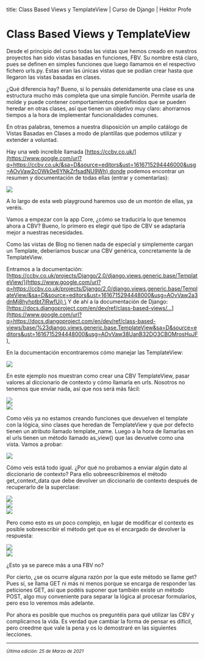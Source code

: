 title: Class Based Views y TemplateView | Curso de Django | Hektor Profe

# Class Based Views y TemplateView

Desde el principio del curso todas las vistas que hemos creado en
nuestros proyectos han sido vistas basadas en funciones, FBV. Su nombre
está claro, pues se definen en simples funciones que luego llamamos en
el respectivo fichero urls.py. Estas eran las únicas vistas que se
podían crear hasta que llegaron las vistas basadas en clases.

¿Qué diferencia hay? Bueno, si lo pensáis detenidamente una clase es una
estructura mucho más completa que una simple función. Permite usarla de
molde y puede contener comportamientos predefinidos que se pueden
heredar en otras clases, así que tienen un objetivo muy claro:
ahorrarnos tiempos a la hora de implementar funcionalidades comunes.

En otras palabras, tenemos a nuestra disposición un amplio catálogo de
Vistas Basadas en Clases a modo de plantillas que podemos utilizar y
extender a voluntad.

Hay una web increíble llamada
[https://ccbv.co.uk/](https://www.google.com/url?q=https://ccbv.co.uk/&sa=D&source=editors&ust=1616715294446000&usg=AOvVaw2cOWk0e6YNkZrfsadNU9Wh) donde
podemos encontrar un resumen y documentación de todas ellas (entrar y
comentarlas):

![]({{cdn}}/django/images/image406.png)

A lo largo de esta web playground haremos uso de un montón de ellas, ya
veréis.

Vamos a empezar con la app Core, ¿cómo se traduciría lo que tenemos
ahora a CBV? Bueno, lo primero es elegir qué tipo de CBV se adaptaría
mejor a nuestras necesidades.

Como las vistas de Blog no tienen nada de especial y simplemente cargan
un Template, deberíamos buscar una CBV genérica, concretamente la de
TemplateView.

Entramos a la documentación:
[https://ccbv.co.uk/projects/Django/2.0/django.views.generic.base/TemplateView/](https://www.google.com/url?q=https://ccbv.co.uk/projects/Django/2.0/django.views.generic.base/TemplateView/&sa=D&source=editors&ust=1616715294448000&usg=AOvVaw2a3dnMj8hyhptbt7lRwfUi) \
Y de ahí a la documentación de Django:
[https://docs.djangoproject.com/en/dev/ref/class-based-views/...](https://www.google.com/url?q=https://docs.djangoproject.com/en/dev/ref/class-based-views/base/%23django.views.generic.base.TemplateView&sa=D&source=editors&ust=1616715294448000&usg=AOvVaw38UanB32DO3CBOMrosHuJF) 

En la documentación encontraremos cómo manejar las TemplateView:

![]({{cdn}}/django/images/image69.png)

En este ejemplo nos muestran como crear una CBV TemplateView, pasar
valores al diccionario de contexto y cómo llamarla en urls. Nosotros no
tenemos que enviar nada, así que nos será más fácil:

![]({{cdn}}/django/images/image308.png)\
![]({{cdn}}/django/images/image189.png)

Como véis ya no estamos creando funciones que devuelven el template con
la lógica, sino clases que heredan de TemplateView y que por defecto
tienen un atributo llamado template\_name. Luego a la hora de llamarlas
en el urls tienen un método llamado as\_view() que las devuelve como una
vista. Vamos a probar:

![]({{cdn}}/django/images/image335.png)

Cómo veis está todo igual. ¿Por qué no probamos a enviar algún dato al
diccionario de contexto? Para ello sobreescribiremos el método
get\_context\_data que debe devolver un diccionario de contexto después
de recuperarlo de la superclase:

![]({{cdn}}/django/images/image207.png)\
![]({{cdn}}/django/images/image851.png)\
![]({{cdn}}/django/images/image55.png)

Pero como esto es un poco complejo, en lugar de modificar el contexto es
posible sobreescribir el método get que es el encargado de devolver la
respuesta:

![]({{cdn}}/django/images/image228.png)\
![]({{cdn}}/django/images/image55.png)

¿Esto ya se parece más a una FBV no?

Por cierto, ¿se os ocurre alguna razón por la que este método se llame
get? Pues sí, se llama GET ni más ni menos porque se encarga de
responder las peticiones GET, así que podéis suponer que también existe
un método POST, algo muy conveniente para separar la lógica al procesar
formularios, pero eso lo veremos más adelante.

Por ahora es posible que muchos os preguntéis para qué utilizar las CBV
y complicarnos la vida. Es verdad que cambiar la forma de pensar es
difícil, pero creedme que vale la pena y os lo demostraré en las
siguientes lecciones.

___
<small class="edited"><i>Última edición: 25 de Marzo de 2021</i></small>